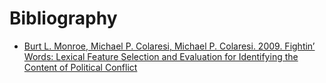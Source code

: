 # Bibliography

- [Burt L. Monroe, Michael P. Colaresi, Michael P. Colaresi. 2009. Fightin’
Words: Lexical Feature Selection and Evaluation for Identifying the Content of
Political Conflict](http://languagelog.ldc.upenn.edu/myl/Monroe.pdf)